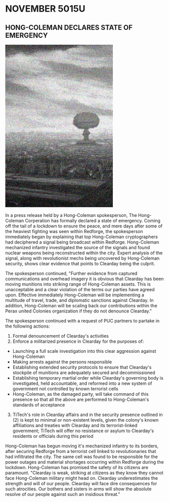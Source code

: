 # NOVEMBER 5015U
## HONG-COLEMAN DECLARES STATE OF EMERGENCY
![Explosion](../eventImages/ExplosionCapture.png)

In a press release held by a Hong-Coleman spokesperson, The Hong-Coleman Corperation has formally declared a state of emergency. Coming off the tail of a lockdown to ensure the peace, and mere days after some of the heaviest fighting was seen within Redforge, the spokesperson immediately began by explaining that top Hong-Coleman cryptographers had deciphered a signal being broadcast within Redforge. Hong-Coleman mechanized infantry investigated the source of the signals and found nuclear weapons being reconstructed within the city. Expert analysis of the signal, along with revolutionist mechs being uncovered by Hong-Coleman security, shows clear evidence that points to Clearday being the culprit.

The spokesperson continued, "Further evidence from captured communications and overhead imagery it is obvious that Clearday has been moving munitions into striking range of Hong-Coleman assets. This is unacceptable and a clear violation of the terms our parties have agreed upon. Effective immediately Hong-Coleman will be implementing a multitude of travel, trade, and diplomatic sanctions against Clearday. In addition, Hong-Coleman will be scaling back our contributions within the Perax united Colonies organization if they do not denounce Clearday."

The spokesperson continued with a request of PUC partners to partake in the following actions:
1) Formal denouncement of Clearday's activities
2) Enforce a militarized presence in Clearday for the purposes of:
- Launching a full scale investigation into this clear aggression against Hong-Coleman
- Making arrests against the persons responsible
- Establishing extended security protocols to ensure that Clearday's stockpile of munitions are adequately secured and decommissioned
- Establishing temporary martial order while Clearday's governing body is investigated, held accountable, and reformed into a new system of government not controlled by known terrorist cells
- Hong-Coleman, as the damaged party, will take command of this presence so that all the above are performed to Hong-Coleman's standards of acceptance
3) TiTech's role in Clearday affairs and in the security presence outlined in (2) is kept to minimal or non-existent levels, given the colony's known affiliations and treaties with Clearday and its terrorist-linked government; TiTech will offer no resistance or asylum to Clearday's residents or officials during this period

Hong-Coleman has begun moving it's mechanized infantry to its borders, after securing Redforge from a terrorist cell linked to revolutionaries that had infiltrated the city. The same cell was found to be responsible for the power outages and material shortages occurring within Redforge during the lockdown. Hong-Coleman has promised the safety of its citizens are paramount. "Clearday is weak, striking at citizens as they know they cannot face Hong-Coleman military might head on. Clearday underestimates the strength and will of our people. Clearday will face dire consequences for such atrocities. Our bothers and sisters in arms will show the absolute resolve of our people against such an insidious threat."